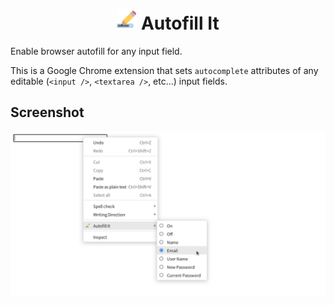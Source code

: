 <h1 align="center">
  <img src="src/assets/icons/source.svg" alt="" width="32" height="32" />
  Autofill It
</h1>

Enable browser autofill for any input field.

This is a Google Chrome extension that sets `autocomplete` attributes of any editable (`<input />`, `<textarea />`, etc...) input fields.

## Screenshot

![Screenshot](screenshot.png)
